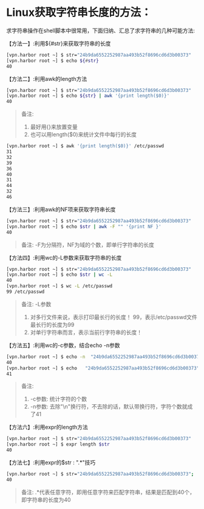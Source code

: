 # Linux获取字符串长度的方法：



求字符串操作在shell脚本中很常用，下面归纳、汇总了求字符串的几种可能方法:

【方法一】:利用${#str}来获取字符串的长度

```bash
[vpn.harbor root ~] $ str="24b9da6552252987aa493b52f8696cd6d3b00373"
[vpn.harbor root ~] $ echo ${#str}
40
```



【方法二】:利用awk的length方法

```bash
[vpn.harbor root ~] $ str="24b9da6552252987aa493b52f8696cd6d3b00373"
[vpn.harbor root ~] $ echo ${str} | awk '{print length($0)}'
40
```

> 备注:
>
> 1. 最好用{}来放置变量
> 2. 也可以用length($0)来统计文件中每行的长度

```bash
[vpn.harbor root ~] $ awk '{print length($0)}' /etc/passwd
31
32
39
36
40
31
44
32
46
```



【方法三】:利用awk的NF项来获取字符串长度

```bash
[vpn.harbor root ~] $ str="24b9da6552252987aa493b52f8696cd6d3b00373"
[vpn.harbor root ~] $ echo $str | awk -F "" '{print NF }'
40
```

> 备注: -F为分隔符，NF为域的个数，即单行字符串的长度

 

【方法四】:利用wc的-L参数来获取字符串的长度

```bash
[vpn.harbor root ~] $ str="24b9da6552252987aa493b52f8696cd6d3b00373"
[vpn.harbor root ~] $ echo $str | wc -L
40
[vpn.harbor root ~] $ wc -L /etc/passwd
99 /etc/passwd
```

> 备注: -L参数
>
> 1. 对多行文件来说，表示打印最长行的长度！ 99，表示/etc/passwd文件最长行的长度为99
> 2. 对单行字符串而言，表示当前行字符串的长度！



【方法五】:利用wc的-c参数，结合echo -n参数

```bash
[vpn.harbor root ~] $ echo -n  "24b9da6552252987aa493b52f8696cd6d3b00373" |wc -c
40
[vpn.harbor root ~] $ echo   "24b9da6552252987aa493b52f8696cd6d3b00373" |wc -c
41
```

> 备注: 
>
> 1. -c参数: 统计字符的个数
> 2. -n参数: 去除"\n"换行符，不去除的话，默认带换行符，字符个数就成了41



【方法六】:利用expr的length方法

```bash
[vpn.harbor root ~] $ str="24b9da6552252987aa493b52f8696cd6d3b00373"
[vpn.harbor root ~] $ expr length $str
40
```



【方法七】:利用expr的$str : ".*"技巧

```bash
[vpn.harbor root ~] $ str="24b9da6552252987aa493b52f8696cd6d3b00373";  expr $str : ".*"
40
```

> 备注: .*代表任意字符，即用任意字符来匹配字符串，结果是匹配到40个，即字符串的长度为40
